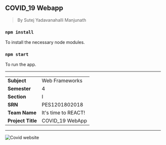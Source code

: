 COVID_19 Webapp
---

> By Sutej Yadavanahalli Manjunath

### `npm install`

To install the necessary node modules.


### `npm start`

To run the app.

---
<table>
  <tr>
    <td><b>Subject</b></td>
    <td>Web Frameworks</td>
  </tr>
  <tr>
    <td><b>Semester</b></td>
    <td>4</td>
  </tr>
  <tr>
    <td><b>Section</b></td>
    <td>I</td>
  </tr>
  <tr>
    <td><b>SRN</b></td>
    <td>PES1201802018</td>
  </tr>
  <tr>
    <td><b>Team Name</b></td>
    <td>It's time to REACT!</td>
  </tr>
  <tr>
    <td><b>Project Title</b></td>
    <td>COVID_19 WebApp</td>
  </tr>
</table>

---

<img src="./corona.gif" alt="Covid website"/>
